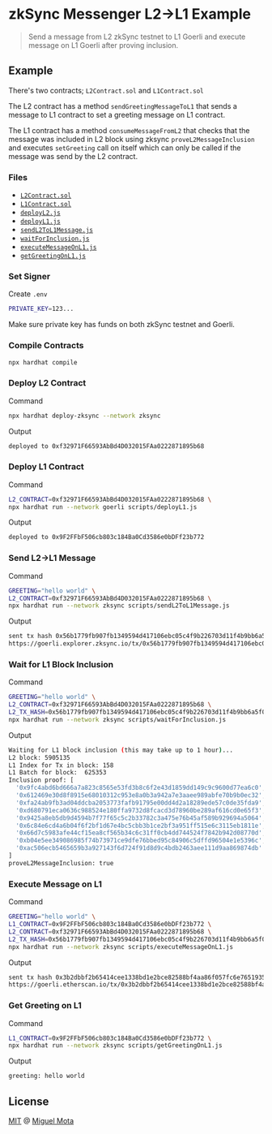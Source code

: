 # zkSync Messenger L2->L1 Example

> Send a message from L2 zkSync testnet to L1 Goerli and execute message on L1 Goerli after proving inclusion.

## Example

There's two contracts; `L2Contract.sol` and `L1Contract.sol`

The L2 contract has a method `sendGreetingMessageToL1` that sends a message to L1 contract to set a greeting message on L1 contract.

The L1 contract has a method `consumeMessageFromL2` that checks that the message was included in L2 block using zksync `proveL2MessageInclusion` and executes `setGreeting` call on itself which can only be called if the message was send by the L2 contract.

### Files

- [`L2Contract.sol`](./contracts/L2Contract.sol)
- [`L1Contract.sol`](./contracts/L1Contract.sol)
- [`deployL2.js`](./deploy/deploy.js)
- [`deployL1.js`](./scripts/deployL1.js)
- [`sendL2ToL1Message.js`](./scripts/sendL2ToL1Message.js)
- [`waitForInclusion.js`](./scripts/waitForInclusion.js)
- [`executeMessageOnL1.js`](./scripts/executeMessageOnL1.js)
- [`getGreetingOnL1.js`](./scripts/getGreetingOnL1.js)

### Set Signer

Create `.env`

```sh
PRIVATE_KEY=123...
```

Make sure private key has funds on both zkSync testnet and Goerli.

### Compile Contracts

```sh
npx hardhat compile
```

### Deploy L2 Contract

Command

```sh
npx hardhat deploy-zksync --network zksync
```

Output

```sh
deployed to 0xf32971F66593AbBd4D032015FAa0222871895b68
```

### Deploy L1 Contract

Command

```sh
L2_CONTRACT=0xf32971F66593AbBd4D032015FAa0222871895b68 \
npx hardhat run --network goerli scripts/deployL1.js
```

Output

```sh
deployed to 0x9F2FFbF506cb803c184Ba0Cd3586e0bDFf23b772
```

### Send L2->L1 Message

Command

```sh
GREETING="hello world" \
L2_CONTRACT=0xf32971F66593AbBd4D032015FAa0222871895b68 \
npx hardhat run --network zksync scripts/sendL2ToL1Message.js
```

Output

```sh
sent tx hash 0x56b1779fb907fb1349594d417106ebc05c4f9b226703d11f4b9bb6a5f0208995
https://goerli.explorer.zksync.io/tx/0x56b1779fb907fb1349594d417106ebc05c4f9b226703d11f4b9bb6a5f0208995
```

### Wait for L1 Block Inclusion

Command

```sh
GREETING="hello world" \
L2_CONTRACT=0xf32971F66593AbBd4D032015FAa0222871895b68 \
L2_TX_HASH=0x56b1779fb907fb1349594d417106ebc05c4f9b226703d11f4b9bb6a5f0208995 \
npx hardhat run --network zksync scripts/waitForInclusion.js
```

Output

```sh
Waiting for L1 block inclusion (this may take up to 1 hour)...
L2 block: 5905135
L1 Index for Tx in block: 158
L1 Batch for block:  625353
Inclusion proof: [
  '0x9fc4abd6bd666a7a823c8565e53fd3b8c6f2e43d1859dd149c9c9600d77ea6c0',
  '0x612469e30d8f8915e68010312c953e8a0b3a942a7e3aaee989abfe70b9b0ec32',
  '0xfa24ab9fb3ad04ddcba2053773fafb91795e00dd4d2a18289ede57c0de35fda9',
  '0xd680791eca0636c988524e180ffa9732d8fcacd3d78960be289af616cd0e65f3',
  '0x9425a8eb5db9d4594b7f77f65c5c2b33782c3a475e76b45af589b929694a5064',
  '0x6c84e6cd4a6b04f6f2bf1d67e4bc5cbb3b1ce2bf3a951ff515e6c3115eb1811e',
  '0x66d7c5983afe44cf15ea8cf565b34c6c31ff0cb4dd744524f7842b942d08770d',
  '0xb04e5ee349086985f74b73971ce9dfe76bbed95c84906c5dffd96504e1e5396c',
  '0xac506ecb5465659b3a927143f6d724f91d8d9c4bdb2463aee111d9aa869874db'
]
proveL2MessageInclusion: true
```

### Execute Message on L1

Command

```sh
GREETING="hello world" \
L1_CONTRACT=0x9F2FFbF506cb803c184Ba0Cd3586e0bDFf23b772 \
L2_CONTRACT=0xf32971F66593AbBd4D032015FAa0222871895b68 \
L2_TX_HASH=0x56b1779fb907fb1349594d417106ebc05c4f9b226703d11f4b9bb6a5f0208995 \
npx hardhat run --network zksync scripts/executeMessageOnL1.js
```

Output

```sh
sent tx hash 0x3b2dbbf2b65414cee1338bd1e2bce82588bf4aa86f057fc6e7651935ed43fde4
https://goerli.etherscan.io/tx/0x3b2dbbf2b65414cee1338bd1e2bce82588bf4aa86f057fc6e7651935ed43fde4
```

### Get Greeting on L1

Command

```sh
L1_CONTRACT=0x9F2FFbF506cb803c184Ba0Cd3586e0bDFf23b772 \
npx hardhat run --network zksync scripts/getGreetingOnL1.js
```

Output

```sh
greeting: hello world
```

## License

[MIT](./LICENSE) @ [Miguel Mota](https://github.com/miguelmota)
